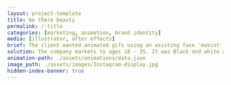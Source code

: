 ```yaml
---
layout: project-template
title: be there beauty
permalink: /:title
categories: [marketing, animation, brand identity]
media: [illustrator, after effects]
brief: The client wanted animated gifs using an existing face 'mascot' used for the brand. The brand is beauty focused and the images are to accompany short messages on social media.
solution: The company markets to ages 18 - 35. It was Black and white and high contrast has an air of sophistication but I also chose to add a pop of the brand's main pink colour to keep it fun. Accent shapes are feminine.
animation-path: ./assets/animations/data.json
image_path: ./assets/images/Instagram-display.jpg
hidden-index-banner: true
---
```

